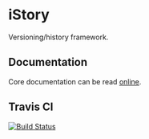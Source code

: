 # iStory

Versioning/history framework.

## Documentation

Core documentation can be read [online](http://cchantep.github.io/istory/).

## Travis CI

[![Build Status](https://secure.travis-ci.org/cchantep/istory.png?branch=master)](http://travis-ci.org/cchantep/istory)
